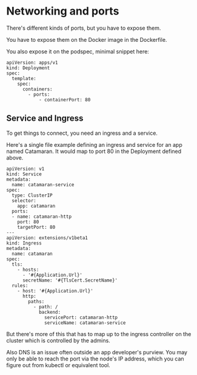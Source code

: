 # Networking and ports

There's different kinds of ports, but you have to expose them.

You have to expose them on the Docker image in the Dockerfile.

You also expose it on the podspec, minimal snippet here:

```
apiVersion: apps/v1
kind: Deployment
spec:
  template:
    spec:
      containers:
        - ports:
            - containerPort: 80

```

## Service and Ingress

To get things to connect, you need an ingress and a service.

Here's a single file example defining an ingress and service for an app named Catamaran. It would map to port 80 in the Deployment defined above.

```
apiVersion: v1
kind: Service
metadata:
  name: catamaran-service
spec:
  type: ClusterIP
  selector:
    app: catamaran
  ports:
  - name: catamaran-http
    port: 80
    targetPort: 80
---
apiVersion: extensions/v1beta1
kind: Ingress
metadata:
  name: catamaran
spec:
  tls:
    - hosts:
      - '#{Application.Url}'
      secretName: '#{TlsCert.SecretName}' 
  rules:
    - host: '#{Application.Url}'
      http:
        paths:
          - path: /
            backend:
              servicePort: catamaran-http
              serviceName: catamaran-service

```

But there's more of this that has to map up to the ingress controller on the cluster which is controlled by the admins.

Also DNS is an issue often outside an app developer's purview. You may only be able to reach the port via the node's IP address, which you can figure out from kubectl or equivalent tool.